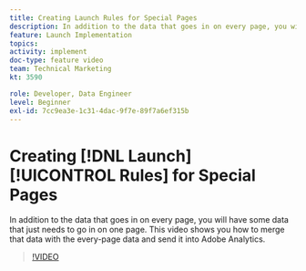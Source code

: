 ```yaml
---
title: Creating Launch Rules for Special Pages
description: In addition to the data that goes in on every page, you will have some data that just needs to go in on one page. This video shows you how to merge that data with the every-page data and send it into Adobe Analytics.
feature: Launch Implementation
topics: 
activity: implement
doc-type: feature video
team: Technical Marketing
kt: 3590

role: Developer, Data Engineer
level: Beginner
exl-id: 7cc9ea3e-1c31-4dac-9f7e-89f7a6ef315b
---
```

# Creating [!DNL Launch] [!UICONTROL Rules] for Special Pages

In addition to the data that goes in on every page, you will have some data that just needs to go in on one page. This video shows you how to merge that data with the every-page data and send it into Adobe Analytics.

>[!VIDEO](https://video.tv.adobe.com/v/28770/?quality=12)
